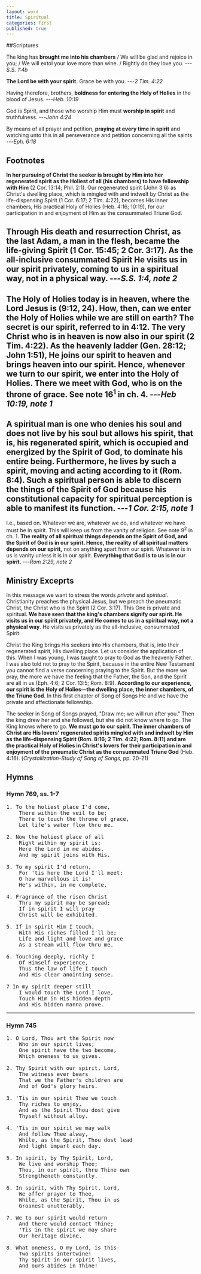 ```yaml
---
layout: word
title: Spiritual
categories: first
published: true
---
```


##Scriptures

The king has **brought me into his chambers** / We will be glad and rejoice in you; / We will extol your love more than wine. / Rightly do they love you.
---_S.S. 1:4b_ 

**The Lord be with your spirit.** Grace be with you.
---_2 Tim. 4:22_

Having therefore, brothers, **boldness for entering the Holy of Holies** in the blood of Jesus.
---_Heb. 10:19_

God is Spirit, and those who worship Him must **worship in spirit** and truthfulness.
---_John 4:24_

By means of all prayer and petition, **praying at every time in spirit** and watching unto this in all perseverance and petition concerning all the saints
---_Eph. 6:18_

## Footnotes

**In her pursuing of Christ the seeker is brought by Him into her regenerated spirit as the Holiest of all (his chambers) to have fellowship with Him** (2 Cor. 13:14; Phil. 2:1). Our regenerated spirit (John 3:6) as Christ's dwelling place, which is mingled with and indwelt by Christ as the life-dispensing Spirit (1 Cor. 6:17; 2 Tim. 4:22), becomes His inner chambers, His practical Holy of Holies (Heb. 4:16; 10:19), for our participation in and enjoyment of Him as the consummated Triune God.

Through His death and resurrection Christ, as the last Adam, a man in the flesh, became the life-giving Spirit (1 Cor. 15:45; 2 Cor. 3:17). **As the all-inclusive consummated Spirit He visits us in our spirit privately, coming to us in a spiritual way, not in a physical way**.
---_S.S. 1:4, note 2_
---
The Holy of Holies today is in heaven, where the Lord Jesus is (9:12, 24). **How, then, can we enter the Holy of Holies while we are still on earth? The secret is our spirit, referred to in 4:12**. The very Christ who is in heaven is now also in our spirit (2 Tim. 4:22). As the heavenly ladder (Gen. 28:12; John 1:51), He joins our spirit to heaven and brings heaven into our spirit. Hence, **whenever we turn to our spirit, we enter into the Holy of Holies. There we meet with God, who is on the throne of grace.** See note 16<sup>1</sup> in ch. 4.
---_Heb 10:19, note 1_
---
**A spiritual man is one who denies his soul and does not live by his soul but allows his spirit, that is, his regenerated spirit, which is occupied and energized by the Spirit of God, to dominate his entire being**. Furthermore, he lives by such a spirit, moving and acting according to it (Rom. 8:4). Such a spiritual person is able to discern the things of the Spirit of God because his constitutional capacity for spiritual perception is able to manifest its function.
---_1 Cor. 2:15, note 1_
---
I.e., based on. Whatever we are, whatever we do, and whatever we have must be in spirit. This will keep us from the vanity of religion. See note 9<sup>2</sup> in ch. 1. **The reality of all spiritual things depends on the Spirit of God, and the Spirit of God is in our spirit. Hence, the reality of all spiritual matters depends on our spirit,** not on anything apart from our spirit. Whatever is in us is vanity unless it is in our spirit. **Everything that God is to us is in our spirit.**
---_Rom 2:29, note 2_

## Ministry Exceprts

In this message we want to stress the words _private_ and _spiritual_. Christianity preaches the physical Jesus, but we preach the pneumatic Christ, the Christ who is the Spirit (2 Cor. 3:17). This One is private and spiritual. **We have seen that the king's chambers signify our spirit. He visits us in our spirit privately, and He comes to us in a spiritual way, not a physical way**. He visits us privately as the all-inclusive, consummated Spirit.

Christ the King brings His seekers into His chambers, that is, into their regenerated spirit, His dwelling place. Let us consider the application of this. When I was young, I was taught to pray to God as the heavenly Father. I was also told not to pray to the Spirit, because in the entire New Testament you cannot find a verse concerning praying to the Spirit. But the more we pray, the more we have the feeling that the Father, the Son, and the Spirit are all in us (Eph. 4:6; 2 Cor. 13:5; Rom. 8:9). **According to our experience, our spirit is the Holy of Holies—the dwelling place, the inner chambers, of the Triune God**. In this first chapter of Song of Songs He and we have the private and affectionate fellowship.

The seeker in Song of Songs prayed, "Draw me; we will run after you." Then the king drew her and she followed, but she did not know where to go. The King knows where to go. **We must go to our spirit. The inner chambers of Christ are His lovers' regenerated spirits mingled with and indwelt by Him as the life-dispensing Spirit (Rom. 8:16; 2 Tim. 4:22; Rom. 8:11) and are the practical Holy of Holies in Christ's lovers for their participation in and enjoyment of the pneumatic Christ as the consummated Triune God** (Heb. 4:16). (_Crystallization-Study of Song of Songs,_ pp. 20-21)

## Hymns

### Hymn 769, ss. 1-7

<pre>
1. To the holiest place I'd come,
    There within the veil to be;
    There to touch the throne of grace,
    Let life's water flow thru me.

2. Now the holiest place of all
    Right within my spirit is;
    Here the Lord in me abides,
    And my spirit joins with His.

3. To my spirit I'd return,
    For 'tis here the Lord I'll meet;
    O how marvellous it is!
    He's within, in me complete.

4. Fragrance of the risen Christ
    Thru my spirit may be spread;
    If in spirit I will pray
    Christ will be exhibited.

5. If in spirit Him I touch,
    With His riches filled I'll be;
    Life and light and love and grace
    As a stream will flow thru me.

6. Touching deeply, richly I
    Of Himself experience,
    Thus the law of life I touch
    And His clear anointing sense.

7 In my spirit deeper still
    I would touch the Lord I love,
    Touch Him in His hidden depth
    And His hidden manna prove.
</pre>

---

### Hymn 745
<pre>
1. O Lord, Thou art the Spirit now
    Who in our spirit lives;
    One spirit have the two become,
    Which oneness to us gives.

2. Thy Spirit with our spirit, Lord,
    The witness ever bears
    That we the Father's children are
    And of God's glory heirs.

3. 'Tis in our spirit Thee we touch
    Thy riches to enjoy,
    And as the Spirit Thou dost give
    Thyself without alloy.

4. 'Tis in our spirit we may walk
    And follow Thee alway,
    While, as the Spirit, Thou dost lead
    And light impart each day.

5. In spirit, by Thy Spirit, Lord,
    We live and worship Thee;
    Thou, in our spirit, thru Thine own
    Strengtheneth constantly.

6. In spirit, with Thy Spirit, Lord,
    We offer prayer to Thee,
    While, as the Spirit, Thou in us
    Groanest unutterably.

7. We to our spirit would return
    And there would contact Thine;
    'Tis in the spirit we may share
    Our heritage divine.

8. What oneness, O my Lord, is this-
    Two spirits intertwine!
    Thy Spirit in our spirit lives,
    And ours abides in Thine!
</pre>